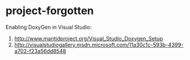 project-forgotten
=================

Enabling DoxyGen in Visual Studio:
1. http://www.mantidproject.org/Visual_Studio_Doxygen_Setup
2. http://visualstudiogallery.msdn.microsoft.com/11a30c1c-593b-4399-a702-f23a56dd8548